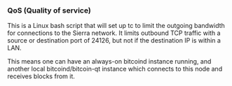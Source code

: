 ### QoS (Quality of service) ###

This is a Linux bash script that will set up tc to limit the outgoing bandwidth for connections to the Sierra network. It limits outbound TCP traffic with a source or destination port of 24126, but not if the destination IP is within a LAN.

This means one can have an always-on bitcoind instance running, and another local bitcoind/bitcoin-qt instance which connects to this node and receives blocks from it.
